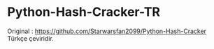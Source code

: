 # Python-Hash-Cracker-TR
Original : https://github.com/Starwarsfan2099/Python-Hash-Cracker
Türkçe çeviridir.
